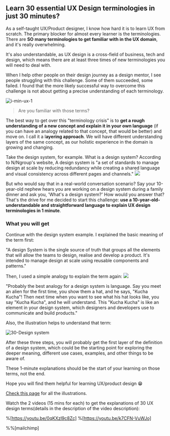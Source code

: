 ## Learn 30 essential UX Design terminologies in just 30 minutes?


As a self-taught UX/Product designer, I know how hard it is to learn UX from scratch. The primary blocker for almost every learner is the terminologies. There are **SO many terminologies to get familiar with in the UX domain**, and it's really overwhelming. 

It's also understandable, as UX design is a cross-field of business, tech and design, which means there are at least three times of new terminologies you will need to deal with.

When I help other people on their design journey as a design mentor, I see people struggling with this challenge. Some of them succeeded, some failed. I found that the more likely successful way to overcome this challenge is not about getting a precise understanding of each terminology.

![i-min-ux-1](https://i.imgur.com/L9ozADJ.jpg)
> Are you familiar with those terms?

The best way to get over this "terminology crisis" is to **get a rough understanding of a new concept and explain it in your own language** (if you can have an analogy related to that concept, that would be better) and move on. I call it a l**ayering approach**. We will have different understanding layers of the same concept, as our holistic experience in the domain is growing and changing.

Take the design system, for example. What is a design system? According to N/Ngroup's website, A design system is "a set of standards to manage design at scale by reducing redundancy while creating a shared language and visual consistency across different pages and channels."
![](https://i.imgur.com/ZSqPyfr.jpg)

But who would say that in a real-world conversation scenario? Say your 10-year-old nephew hears you are working on a design system during a family dinner and ask you, 'What's a design system?' How would you answer that? That's the drive for me decided to start this challenge: **use a 10-year-old-understandable and straightforward language to explain UX design terminologies in 1 minute**. 

### What you will get
Continue with the design system example. I explained the basic meaning of the term first:

"A design System is the single source of truth that groups all the elements that will allow the teams to design, realise and develop a product. It's intended to manage design at scale using reusable components and patterns."

Then, I used a simple analogy to explain the term again:
![](https://i.imgur.com/ezyMRjL.jpg)

"Probably the best analogy for a design system is language. Say you meet an alien for the first time, you show them a hat, and he says, "Kucha Kucha"! Then next time when you want to see what his hat looks like, you say "Kucha Kucha", and he will understand. This "Kucha Kucha" is like an element in your design system, which designers and developers use to communicate and build products."

Also, the illustration helps to understand that term:

![30-Design system](https://i.imgur.com/XtTVGwJ.jpg)

After these three steps, you will probably get the first layer of the definition of a design system, which could be the starting point for exploring the deeper meaning, different use cases, examples, and other things to be aware of. 

These 1-minute explanations should be the start of your learning on those terms, not the end.

Hope you will find them helpful for learning UX/product design 😁

[Check this page](https://bear.academy/p/1min-ux) for all the illustrations.

Watch the 2 videos (15 mins for each) to get the explanations of 30 UX design terms(details in the description of the video description):

%[https://youtu.be/0qKXzl9c8Zc]
%[https://youtu.be/k7CFN-VuWJo]

%%[mailchimp]